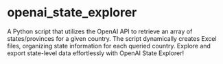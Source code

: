 # openai_state_explorer
A Python script that utilizes the OpenAI API to retrieve an array of states/provinces for a given country. The script dynamically creates Excel files, organizing state information for each queried country. Explore and export state-level data effortlessly with OpenAI State Explorer! 
